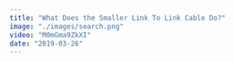 ```yaml
---
title: "What Does the Smaller Link To Link Cable Do?"
image: "./images/search.png"
video: "M0mGma9ZkXI"
date: "2019-03-26"
---
```

